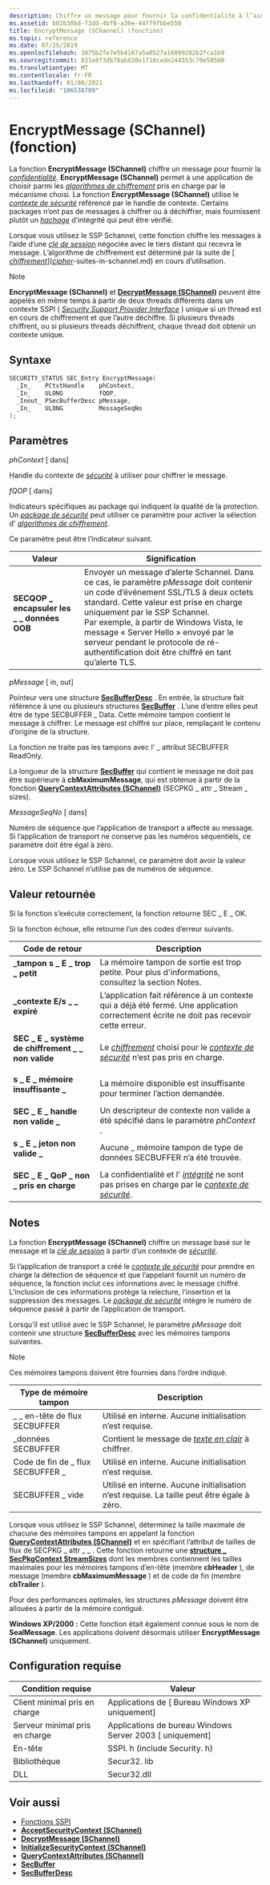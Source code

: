 ```yaml
---
description: Chiffre un message pour fournir la confidentialité à l’aide de Schannel.
ms.assetid: b02b38bd-f3dd-4bf8-a36e-44ff9fbbe550
title: EncryptMessage (SChannel) (fonction)
ms.topic: reference
ms.date: 07/25/2019
ms.openlocfilehash: 3075b2fe7e5b4167a5a8527a16009282b2fca1b9
ms.sourcegitcommit: 831e8f3db78ab820e1710cede244553c70e50500
ms.translationtype: MT
ms.contentlocale: fr-FR
ms.lasthandoff: 01/08/2021
ms.locfileid: "106538709"
---
```

# <a name="encryptmessage-schannel-function"></a>EncryptMessage (SChannel) (fonction)

La fonction **EncryptMessage (SChannel)** chiffre un message pour fournir la [*confidentialité*](../secgloss/p-gly.md). **EncryptMessage (SChannel)** permet à une application de choisir parmi les [*algorithmes de chiffrement*](../secgloss/c-gly.md) pris en charge par le mécanisme choisi. La fonction **EncryptMessage (SChannel)** utilise le [*contexte de sécurité*](../secgloss/s-gly.md) référencé par le handle de contexte. Certains packages n’ont pas de messages à chiffrer ou à déchiffrer, mais fournissent plutôt un [*hachage*](../secgloss/h-gly.md) d’intégrité qui peut être vérifié.

Lorsque vous utilisez le SSP Schannel, cette fonction chiffre les messages à l’aide d’une [*clé de session*](../secgloss/s-gly.md) négociée avec le tiers distant qui recevra le message. L’algorithme de chiffrement est déterminé par la suite de [ [*chiffrement*](../secgloss/c-gly.md)]([*cipher*](../secgloss/c-gly.md)-suites-in-schannel.md) en cours d’utilisation.

> [!Note]  
> **EncryptMessage (SChannel)** et [**DecryptMessage (SChannel)**](decryptmessage--schannel.md) peuvent être appelés en même temps à partir de deux threads différents dans un contexte SSPI ( [*Security Support Provider Interface*](../secgloss/s-gly.md) ) unique si un thread est en cours de chiffrement et que l’autre déchiffre. Si plusieurs threads chiffrent, ou si plusieurs threads déchiffrent, chaque thread doit obtenir un contexte unique.

## <a name="syntax"></a>Syntaxe

```C++
SECURITY_STATUS SEC_Entry EncryptMessage(
  _In_    PCtxtHandle    phContext,
  _In_    ULONG          fQOP,
  _Inout_ PSecBufferDesc pMessage,
  _In_    ULONG          MessageSeqNo
);
```

## <a name="parameters"></a>Paramètres

*phContext* \[ dans\]

Handle du contexte de [*sécurité*](../secgloss/s-gly.md) à utiliser pour chiffrer le message.

*fQOP* \[ dans\]

Indicateurs spécifiques au package qui indiquent la qualité de la protection. Un [*package de sécurité*](../secgloss/s-gly.md) peut utiliser ce paramètre pour activer la sélection d' [*algorithmes de chiffrement*](../secgloss/c-gly.md).

Ce paramètre peut être l’indicateur suivant.

| Valeur                                                                                                                                                                                | Signification                                                                                                                                                                                                                                                                                                                                                              |
|--------------------------------------------------------------------------------------------------------------------------------------------------------------------------------------|----------------------------------------------------------------------------------------------------------------------------------------------------------------------------------------------------------------------------------------------------------------------------------------------------------------------------------------------------------------------|
| <span id="SECQOP_WRAP_OOB_DATA"></span><span id="secqop_wrap_oob_data"></span><dl> <dt>**SECQOP \_ encapsuler les \_ \_ données OOB**</dt> </dl> | Envoyer un message d’alerte Schannel. Dans ce cas, le paramètre *pMessage* doit contenir un code d’événement SSL/TLS à deux octets standard. Cette valeur est prise en charge uniquement par le SSP Schannel.<br/> Par exemple, à partir de Windows Vista, le message « Server Hello » envoyé par le serveur pendant le protocole de ré-authentification doit être chiffré en tant qu’alerte TLS.<br/> |

*pMessage* \[ in, out\]

Pointeur vers une structure [**SecBufferDesc**](/windows/win32/api/sspi/ns-sspi-secbufferdesc) . En entrée, la structure fait référence à une ou plusieurs structures [**SecBuffer**](/windows/win32/api/sspi/ns-sspi-secbuffer) . L’une d’entre elles peut être de type SECBUFFER \_ Data. Cette mémoire tampon contient le message à chiffrer. Le message est chiffré sur place, remplaçant le contenu d’origine de la structure.

La fonction ne traite pas les tampons avec l' \_ attribut SECBUFFER ReadOnly.

La longueur de la structure [**SecBuffer**](/windows/win32/api/sspi/ns-sspi-secbuffer) qui contient le message ne doit pas être supérieure à **cbMaximumMessage**, qui est obtenue à partir de la fonction [**QueryContextAttributes (SChannel)**](querycontextattributes--schannel.md) (SECPKG \_ attr \_ Stream \_ sizes).

*MessageSeqNo* \[ dans\]

Numéro de séquence que l’application de transport a affecté au message. Si l’application de transport ne conserve pas les numéros séquentiels, ce paramètre doit être égal à zéro.

Lorsque vous utilisez le SSP Schannel, ce paramètre doit avoir la valeur zéro. Le SSP Schannel n’utilise pas de numéros de séquence.

## <a name="return-value"></a>Valeur retournée

Si la fonction s’exécute correctement, la fonction retourne SEC \_ E \_ OK.

Si la fonction échoue, elle retourne l’un des codes d’erreur suivants.

| Code de retour                                                                                                    | Description                                                                                                                                                 |
|----------------------------------------------------------------------------------------------------------------|-------------------------------------------------------------------------------------------------------------------------------------------------------------|
| <dl> <dt>**\_tampon s \_ E \_ trop \_ petit**</dt> </dl>      | La mémoire tampon de sortie est trop petite. Pour plus d'informations, consultez la section Notes.<br/>                                                                               |
| <dl> <dt>**\_contexte E/s \_ \_ expiré**</dt> </dl>        | L’application fait référence à un contexte qui a déjà été fermé. Une application correctement écrite ne doit pas recevoir cette erreur.<br/>             |
| <dl> <dt>**SEC \_ E \_ système de chiffrement \_ \_ non valide**</dt> </dl> | Le [*chiffrement*](../secgloss/c-gly.md) choisi pour le [*contexte de sécurité*](../secgloss/s-gly.md) n’est pas pris en charge.<br/>                       |
| <dl> <dt>**s \_ E \_ mémoire insuffisante \_**</dt> </dl>    | La mémoire disponible est insuffisante pour terminer l’action demandée.<br/>                                                                           |
| <dl> <dt>**SEC \_ E \_ handle non valide \_**</dt> </dl>         | Un descripteur de contexte non valide a été spécifié dans le paramètre *phContext* .<br/>                                                                   |
| <dl> <dt>**s \_ E \_ jeton non valide \_**</dt> </dl>          | Aucune \_ mémoire tampon de type de données SECBUFFER n’a été trouvée.<br/>                                                                                                        |
| <dl> <dt>**SEC \_ E \_ QoP \_ non \_ pris en charge**</dt> </dl>     | La confidentialité et l' [*intégrité*](../secgloss/i-gly.md) ne sont pas prises en charge par le [*contexte de sécurité*](../secgloss/s-gly.md).<br/> |

## <a name="remarks"></a>Notes

La fonction **EncryptMessage (SChannel)** chiffre un message basé sur le message et la [*clé de session*](../secgloss/s-gly.md) à partir d’un contexte de [*sécurité*](../secgloss/s-gly.md).

Si l’application de transport a créé le [*contexte de sécurité*](../secgloss/s-gly.md) pour prendre en charge la détection de séquence et que l’appelant fournit un numéro de séquence, la fonction inclut ces informations avec le message chiffré. L’inclusion de ces informations protège la relecture, l’insertion et la suppression des messages. Le [*package de sécurité*](../secgloss/s-gly.md) intègre le numéro de séquence passé à partir de l’application de transport.

Lorsqu’il est utilisé avec le SSP Schannel, le paramètre *pMessage* doit contenir une structure [**SecBufferDesc**](/windows/win32/api/sspi/ns-sspi-secbufferdesc) avec les mémoires tampons suivantes.

> [!Note]  
> Ces mémoires tampons doivent être fournies dans l’ordre indiqué.

| Type de mémoire tampon                | Description                                                                                                         |
|----------------------------|---------------------------------------------------------------------------------------------------------------------|
| \_ \_ en-tête de flux SECBUFFER  | Utilisé en interne. Aucune initialisation n’est requise.                                                                        |
| \_données SECBUFFER            | Contient le message de [*texte en clair*](../secgloss/s-gly.md) à chiffrer. |
| Code de fin de \_ flux SECBUFFER \_ | Utilisé en interne. Aucune initialisation n’est requise.                                                                        |
| SECBUFFER \_ vide           | Utilisé en interne. Aucune initialisation n’est requise. La taille peut être égale à zéro.                                                      |

Lorsque vous utilisez le SSP Schannel, déterminez la taille maximale de chacune des mémoires tampons en appelant la fonction [**QueryContextAttributes (SChannel)**](querycontextattributes--schannel.md) et en spécifiant l’attribut de tailles de flux de SECPKG \_ attr \_ \_ . Cette fonction retourne une [**structure \_ SecPkgContext StreamSizes**](/windows/win32/api/sspi/ns-sspi-secpkgcontext_streamsizes) dont les membres contiennent les tailles maximales pour les mémoires tampons d’en-tête (membre **cbHeader** ), de message (membre **cbMaximumMessage** ) et de code de fin (membre **cbTrailer** ).

Pour des performances optimales, les structures *pMessage* doivent être allouées à partir de la mémoire contiguë.

**Windows XP/2000 :** Cette fonction était également connue sous le nom de **SealMessage**. Les applications doivent désormais utiliser **EncryptMessage (SChannel)** uniquement.

## <a name="requirements"></a>Configuration requise

| Condition requise | Valeur |
|-------------------------------------|--------------------------------|
| Client minimal pris en charge | Applications de \[ Bureau Windows XP uniquement\]          |
| Serveur minimal pris en charge | Applications de bureau Windows Server 2003 \[ uniquement\] |
| En-tête                   | SSPI. h (include Security. h)               |
| Bibliothèque                  | Secur32. lib                               |
| DLL                      | Secur32.dll                               |

## <a name="see-also"></a>Voir aussi

- [Fonctions SSPI](authentication-functions.md#sspi-functions)
- [**AcceptSecurityContext (SChannel)**](acceptsecuritycontext--schannel.md)
- [**DecryptMessage (SChannel)**](decryptmessage--schannel.md)
- [**InitializeSecurityContext (SChannel)**](initializesecuritycontext--schannel.md)
- [**QueryContextAttributes (SChannel)**](querycontextattributes--schannel.md)
- [**SecBuffer**](/windows/win32/api/sspi/ns-sspi-secbuffer)
- [**SecBufferDesc**](/windows/win32/api/sspi/ns-sspi-secbufferdesc)
